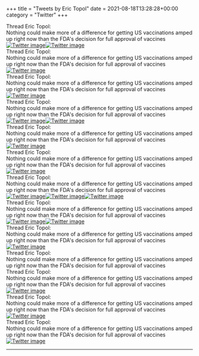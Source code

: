+++
title = "Tweets by Eric Topol" 
date = 2021-08-18T13:28:28+00:00
category = "Twitter"
+++
<div class="tweet"> 
<div class="profile"> 
Thread Eric Topol: 
</div> 
<div class="tweet-content">Nothing could make more of a difference for getting US vaccinations amped up right now than the FDA's decision for full approval of vaccines</div></div><a href="E9E5AB8VEAUkppd.jpg"  ><img src="E9E5AB8VEAUkppd.jpg" alt="Twitter image" ></img></a><a href="E9E5BouVEAYBvzB.jpg"  ><img src="E9E5BouVEAYBvzB.jpg" alt="Twitter image" ></img></a><div class="tweet"> 
<div class="profile"> 
Thread Eric Topol: 
</div> 
<div class="tweet-content">Nothing could make more of a difference for getting US vaccinations amped up right now than the FDA's decision for full approval of vaccines</div></div><a href="E9E-EgiVUAQde4x.png"  ><img src="E9E-EgiVUAQde4x.png" alt="Twitter image" ></img></a><div class="tweet"> 
<div class="profile"> 
Thread Eric Topol: 
</div> 
<div class="tweet-content">Nothing could make more of a difference for getting US vaccinations amped up right now than the FDA's decision for full approval of vaccines</div></div><a href="E9FADlyUYAsXWqP.jpg"  ><img src="E9FADlyUYAsXWqP.jpg" alt="Twitter image" ></img></a><div class="tweet"> 
<div class="profile"> 
Thread Eric Topol: 
</div> 
<div class="tweet-content">Nothing could make more of a difference for getting US vaccinations amped up right now than the FDA's decision for full approval of vaccines</div></div><a href="E9FUi7yVoAA4loD.jpg"  ><img src="E9FUi7yVoAA4loD.jpg" alt="Twitter image" ></img></a><a href="E9FUlRvUcAQUCsv.jpg"  ><img src="E9FUlRvUcAQUCsv.jpg" alt="Twitter image" ></img></a><div class="tweet"> 
<div class="profile"> 
Thread Eric Topol: 
</div> 
<div class="tweet-content">Nothing could make more of a difference for getting US vaccinations amped up right now than the FDA's decision for full approval of vaccines</div></div><a href="E9FXiD3VoAEmGfz.jpg"  ><img src="E9FXiD3VoAEmGfz.jpg" alt="Twitter image" ></img></a><div class="tweet"> 
<div class="profile"> 
Thread Eric Topol: 
</div> 
<div class="tweet-content">Nothing could make more of a difference for getting US vaccinations amped up right now than the FDA's decision for full approval of vaccines</div></div><a href="E9FqBm3UUAQkljV.jpg"  ><img src="E9FqBm3UUAQkljV.jpg" alt="Twitter image" ></img></a><div class="tweet"> 
<div class="profile"> 
Thread Eric Topol: 
</div> 
<div class="tweet-content">Nothing could make more of a difference for getting US vaccinations amped up right now than the FDA's decision for full approval of vaccines</div></div><a href="E9F1-ZqVUAEXTut.jpg"  ><img src="E9F1-ZqVUAEXTut.jpg" alt="Twitter image" ></img></a><a href="E9F2OM6VoAAVL0J.jpg"  ><img src="E9F2OM6VoAAVL0J.jpg" alt="Twitter image" ></img></a><a href="E9F2QBqVEAMLxcN.jpg"  ><img src="E9F2QBqVEAMLxcN.jpg" alt="Twitter image" ></img></a><div class="tweet"> 
<div class="profile"> 
Thread Eric Topol: 
</div> 
<div class="tweet-content">Nothing could make more of a difference for getting US vaccinations amped up right now than the FDA's decision for full approval of vaccines</div></div><a href="E9GeCzXVEAMf5IY.jpg"  ><img src="E9GeCzXVEAMf5IY.jpg" alt="Twitter image" ></img></a><a href="E9GeEhUUYAEaR34.jpg"  ><img src="E9GeEhUUYAEaR34.jpg" alt="Twitter image" ></img></a><div class="tweet"> 
<div class="profile"> 
Thread Eric Topol: 
</div> 
<div class="tweet-content">Nothing could make more of a difference for getting US vaccinations amped up right now than the FDA's decision for full approval of vaccines</div></div><a href="E9GtxXiVEAAB-ci.jpg"  ><img src="E9GtxXiVEAAB-ci.jpg" alt="Twitter image" ></img></a><div class="tweet"> 
<div class="profile"> 
Thread Eric Topol: 
</div> 
<div class="tweet-content">Nothing could make more of a difference for getting US vaccinations amped up right now than the FDA's decision for full approval of vaccines</div></div><div class="tweet"> 
<div class="profile"> 
Thread Eric Topol: 
</div> 
<div class="tweet-content">Nothing could make more of a difference for getting US vaccinations amped up right now than the FDA's decision for full approval of vaccines</div></div><a href="E9Hfmv9VkAAaDXY.jpg"  ><img src="E9Hfmv9VkAAaDXY.jpg" alt="Twitter image" ></img></a><div class="tweet"> 
<div class="profile"> 
Thread Eric Topol: 
</div> 
<div class="tweet-content">Nothing could make more of a difference for getting US vaccinations amped up right now than the FDA's decision for full approval of vaccines</div></div><a href="E9HmdgfVIAA-vVB.jpg"  ><img src="E9HmdgfVIAA-vVB.jpg" alt="Twitter image" ></img></a><div class="tweet"> 
<div class="profile"> 
Thread Eric Topol: 
</div> 
<div class="tweet-content">Nothing could make more of a difference for getting US vaccinations amped up right now than the FDA's decision for full approval of vaccines</div></div><a href="E9IG14qUcAE67WS.png"  ><img src="E9IG14qUcAE67WS.png" alt="Twitter image" ></img></a>

---